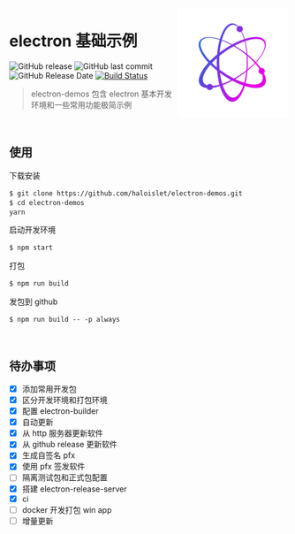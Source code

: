 <img src="build/icon.png" align="right" width="200" heigh="auto">

# electron 基础示例
![GitHub release](https://img.shields.io/github/release/haloislet/electron-demos.svg?style=popout) ![GitHub last commit](https://img.shields.io/github/last-commit/haloislet/electron-demos.svg?style=popout) ![GitHub Release Date](https://img.shields.io/github/release-date/haloislet/electron-demos.svg?style=popout) [![Build Status](https://www.travis-ci.org/haloislet/electron-demos.svg?branch=master)](https://www.travis-ci.org/haloislet/electron-demos)

> electron-demos 包含 electron 基本开发环境和一些常用功能极简示例

<br>

## 使用
下载安装
```bash
$ git clone https://github.com/haloislet/electron-demos.git
$ cd electron-demos
yarn
```

启动开发环境
```bash
$ npm start
```

打包
```bash
$ npm run build
```

发包到 github
```
$ npm run build -- -p always
```

<br>

## 待办事项
- [x] 添加常用开发包
- [x] 区分开发环境和打包环境
- [x] 配置 electron-builder 
- [x] 自动更新
- [x] 从 http 服务器更新软件
- [x] 从 github release 更新软件
- [x] 生成自签名 pfx
- [x] 使用 pfx 签发软件
- [ ] 隔离测试包和正式包配置
- [x] 搭建 electron-release-server
- [x] ci
- [ ] docker 开发打包 win app
- [ ] 增量更新
